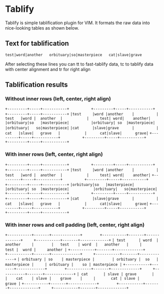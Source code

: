 Tablify
=======

Tablify is simple tablification plugin for VIM. It formats the raw data into nice-looking tables as shown below.

Text for tablification
----------------------

`test|word|another  
orbituary|so|masterpiece  
cat|slave|grave`

After selecting these lines you can <Leader>tt to fast-tablify data, <Leader>tc to tablify data with center alignment and <Leader>tr for right align

Tablification results
---------------------

### Without inner rows (left, center, right align)
`+---------+-----+-----------+			+---------+-----+-----------+			+---------+-----+-----------+`
`|test     |word |another    |			|  test   |word |  another  |			|     test| word|    another|`
`|orbituary|so   |masterpiece|			|orbituary| so  |masterpiece|			|orbituary|   so|masterpiece|`
`|cat      |slave|grave      |			|   cat   |slave|   grave   |			|      cat|slave|      grave|`
`+---------+-----+-----------+			+---------+-----+-----------+			+---------+-----+-----------+`

### With inner rows (left, center, right align)
`+---------+-----+-----------+			+---------+-----+-----------+			+---------+-----+-----------+`
`|test     |word |another    |			|  test   |word |  another  |			|     test| word|    another|`
`+---------+-----+-----------+			+---------+-----+-----------+			+---------+-----+-----------+`
`|orbituary|so   |masterpiece|			|orbituary| so  |masterpiece|			|orbituary|   so|masterpiece|`
`+---------+-----+-----------+			+---------+-----+-----------+			+---------+-----+-----------+`
`|cat      |slave|grave      |			|   cat   |slave|   grave   |			|      cat|slave|      grave|`
`+---------+-----+-----------+			+---------+-----+-----------+			+---------+-----+-----------+`

### With inner rows and cell padding (left, center, right align)
`+-----------+-------+-------------+		+-----------+-------+-------------+		+-----------+-------+-------------+`
`| test      | word  | another     |		|   test    | word  |   another   |		|      test |  word |     another |`
`+-----------+-------+-------------+		+-----------+-------+-------------+		+-----------+-------+-------------+`
`| orbituary | so    | masterpiece |		| orbituary |  so   | masterpiece |		| orbituary |    so | masterpiece |`
`+-----------+-------+-------------+		+-----------+-------+-------------+		+-----------+-------+-------------+`
`| cat       | slave | grave       |		|    cat    | slave |    grave    |		|       cat | slave |       grave |`
`+-----------+-------+-------------+		+-----------+-------+-------------+		+-----------+-------+-------------+`
